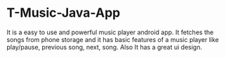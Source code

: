 # T-Music-Java-App
It is a easy to use and powerful music player android app. 
It fetches the songs from phone storage and it has basic 
features of a music player like play/pause, previous song, next, song.
Also It has a great ui design.
